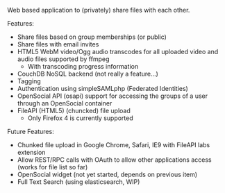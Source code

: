 Web based application to (privately) share files with each other.

Features:
  * Share files based on group memberships (or public)
  * Share files with email invites
  * HTML5 WebM video/Ogg audio transcodes for all uploaded video and audio files supported by ffmpeg
    * With transcoding progress information
  * CouchDB NoSQL backend (not really a feature...)
  * Tagging
  * Authentication using simpleSAMLphp (Federated Identities)
  * OpenSocial API (osapi) support for accessing the groups of a user through an OpenSocial container
  * FileAPI (HTML5) (chuncked) file upload
    * Only Firefox 4 is currently supported

Future Features:
  * Chunked file upload in Google Chrome, Safari, IE9 with FileAPI labs extension
  * Allow REST/RPC calls with OAuth to allow other applications access (works for file list so far)
  * OpenSocial widget (not yet started, depends on previous item)
  * Full Text Search (using elasticsearch, WIP)